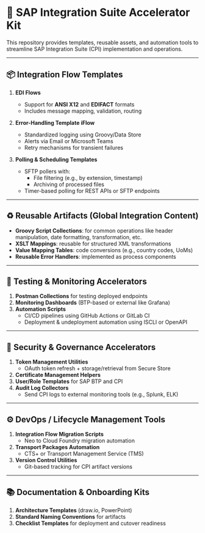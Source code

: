 # 🚀 SAP Integration Suite Accelerator Kit

This repository provides templates, reusable assets, and automation tools to streamline SAP Integration Suite (CPI) implementation and operations.

---

## 📦 Integration Flow Templates

1. **EDI Flows**
   - Support for **ANSI X12** and **EDIFACT** formats
   - Includes message mapping, validation, routing

2. **Error-Handling Template iFlow**
   - Standardized logging using Groovy/Data Store
   - Alerts via Email or Microsoft Teams
   - Retry mechanisms for transient failures

3. **Polling & Scheduling Templates**
   - SFTP pollers with:
     - File filtering (e.g., by extension, timestamp)
     - Archiving of processed files
   - Timer-based polling for REST APIs or SFTP endpoints

---

## ♻️ Reusable Artifacts (Global Integration Content)

- **Groovy Script Collections**: for common operations like header manipulation, date formatting, transformation, etc.
- **XSLT Mappings**: reusable for structured XML transformations
- **Value Mapping Tables**: code conversions (e.g., country codes, UoMs)
- **Reusable Error Handlers**: implemented as process components

---

## 🧪 Testing & Monitoring Accelerators

1. **Postman Collections** for testing deployed endpoints
2. **Monitoring Dashboards** (BTP-based or external like Grafana)
3. **Automation Scripts**
   - CI/CD pipelines using GitHub Actions or GitLab CI
   - Deployment & undeployment automation using ISCLI or OpenAPI

---

## 🔐 Security & Governance Accelerators

1. **Token Management Utilities**
   - OAuth token refresh + storage/retrieval from Secure Store
2. **Certificate Management Helpers**
3. **User/Role Templates** for SAP BTP and CPI
4. **Audit Log Collectors**
   - Send CPI logs to external monitoring tools (e.g., Splunk, ELK)

---

## ⚙️ DevOps / Lifecycle Management Tools

1. **Integration Flow Migration Scripts**
   - Neo to Cloud Foundry migration automation
2. **Transport Packages Automation**
   - CTS+ or Transport Management Service (TMS)
3. **Version Control Utilities**
   - Git-based tracking for CPI artifact versions

---

## 📚 Documentation & Onboarding Kits

1. **Architecture Templates** (draw.io, PowerPoint)
2. **Standard Naming Conventions** for artifacts
3. **Checklist Templates** for deployment and cutover readiness


